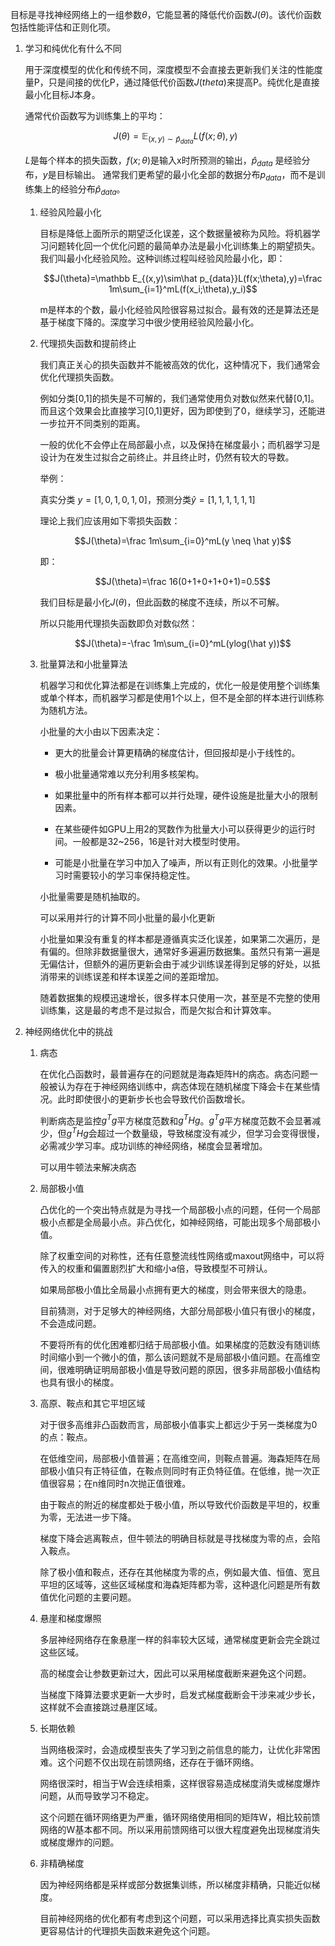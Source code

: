 目标是寻找神经网络上的一组参数$\theta$，它能显著的降低代价函数$J(\theta)$。该代价函数包括性能评估和正则化项。

1. 学习和纯优化有什么不同

    用于深度模型的优化和传统不同，深度模型不会直接去更新我们关注的性能度量P，只是间接的优化P，通过降低代价函数$J(theta)$来提高P。纯优化是直接最小化目标J本身。

    通常代价函数写为训练集上的平均：

    $$J(\theta)=\mathbb E_{(x,y)\sim\hat p_{data}}L(f(x;\theta),y)$$

    $L$是每个样本的损失函数，$f(x;\theta)$是输入x时所预测的输出，$\hat p_{data}$ 是经验分布，$y$是目标输出。 通常我们更希望的最小化全部的数据分布$p_{data}$，而不是训练集上的经验分布$\hat p_{data}$。

    1. 经验风险最小化

        目标是降低上面所示的期望泛化误差，这个数据量被称为风险。将机器学习问题转化回一个优化问题的最简单办法是最小化训练集上的期望损失。我们叫最小化经验风险。这种训练过程叫经验风险最小化，即：

        $$J(\theta)=\mathbb E_{(x,y)\sim\hat p_{data}}L(f(x;\theta),y)=\frac 1m\sum_{i=1}^mL(f(x_i;\theta),y_i)$$

        m是样本的个数，最小化经验风险很容易过拟合。最有效的还是算法还是基于梯度下降的。深度学习中很少使用经验风险最小化。

    2. 代理损失函数和提前终止

        我们真正关心的损失函数并不能被高效的优化，这种情况下，我们通常会优化代理损失函数。

        例如分类[0,1]的损失是不可解的，我们通常使用负对数似然来代替[0,1]。而且这个效果会比直接学习[0,1]更好，因为即使到了0，继续学习，还能进一步拉开不同类别的距离。

        一般的优化不会停止在局部最小点，以及保持在梯度最小；而机器学习是设计为在发生过拟合之前终止。并且终止时，仍然有较大的导数。

        举例：

        真实分类 $y=[1,0,1,0,1,0]$，预测分类$\hat y=[1,1,1,1,1,1]$

        理论上我们应该用如下零损失函数：

        $$J(\theta)=\frac 1m\sum_{i=0}^mL(y \neq \hat y)$$

        即：

        $$J(\theta)=\frac 16(0+1+0+1+0+1)=0.5$$

        我们目标是最小化$J(\theta)$，但此函数的梯度不连续，所以不可解。

        所以只能用代理损失函数即负对数似然：

        $$J(\theta)=-\frac 1m\sum_{i=0}^mL(ylog(\hat y))$$
 
    3. 批量算法和小批量算法

        机器学习和优化算法都是在训练集上完成的，优化一般是使用整个训练集或单个样本，而机器学习都是使用1个以上，但不是全部的样本进行训练称为随机方法。

        小批量的大小由以下因素决定：

        - 更大的批量会计算更精确的梯度估计，但回报却是小于线性的。

        - 极小批量通常难以充分利用多核架构。

        - 如果批量中的所有样本都可以并行处理，硬件设施是批量大小的限制因素。

        - 在某些硬件如GPU上用2的冥数作为批量大小可以获得更少的运行时间。一般都是32~256，16是针对大模型时使用。

        - 可能是小批量在学习中加入了噪声，所以有正则化的效果。小批量学习时需要较小的学习率保持稳定性。

        小批量需要是随机抽取的。

        可以采用并行的计算不同小批量的最小化更新

        小批量如果没有重复的样本都是遵循真实泛化误差，如果第二次遍历，是有偏的。但除非数据量很大，通常好多遍遍历数据集。虽然只有第一遍是无偏估计，但额外的遍历更新会由于减少训练误差得到足够的好处，以抵消带来的训练误差和样本误差之间的差距增加。

        随着数据集的规模迅速增长，很多样本只使用一次，甚至是不完整的使用训练集，这是最的考虑不是过拟合，而是欠拟合和计算效率。

1. 神经网络优化中的挑战

    1. 病态

        在优化凸函数时，最普遍存在的问题就是海森矩阵H的病态。病态问题一般被认为存在于神经网络训练中，病态体现在随机梯度下降会卡在某些情况。此时即使很小的更新步长也会导致代价函数增长。

        判断病态是监控$g^Tg$平方梯度范数和$g^THg$。$g^Tg$平方梯度范数不会显著减少，但$g^THg$会超过一个数量级，导致梯度没有减少，但学习会变得很慢，必需减少学习率。成功训练的神经网络，梯度会显著增加。

        可以用牛顿法来解决病态

    2. 局部极小值

        凸优化的一个突出特点就是为寻找一个局部极小点的问题，任何一个局部极小点都是全局最小点。非凸优化，如神经网络，可能出现多个局部极小值。

        除了权重空间的对称性，还有任意整流线性网络或maxout网络中，可以将传入的权重和偏置剧烈扩大和缩小a倍，导致模型不可辨认。

        如果局部极小值比全局最小点拥有更大的梯度，则会带来很大的隐患。

        目前猜测，对于足够大的神经网络，大部分局部极小值只有很小的梯度，不会造成问题。

        不要将所有的优化困难都归结于局部极小值。如果梯度的范数没有随训练时间缩小到一个微小的值，那么该问题就不是局部极小值问题。在高维空间，很难明确证明局部极小值是导致问题的原因，很多非局部极小值结构也具有很小的梯度。

    3. 高原、鞍点和其它平坦区域

        对于很多高维非凸函数而言，局部极小值事实上都远少于另一类梯度为0的点：鞍点。

        在低维空间，局部极小值普遍；在高维空间，则鞍点普遍。海森矩阵在局部极小值只有正特征值，在鞍点则同时有正负特征值。在低维，抛一次正值很容易；在n维同时n次抛正值很难。

        由于鞍点的附近的梯度都处于极小值，所以导致代价函数是平坦的，权重为零，无法进一步下降。

        梯度下降会逃离鞍点，但牛顿法的明确目标就是寻找梯度为零的点，会陷入鞍点。

        除了极小值和鞍点，还存在其他梯度为零的点，例如最大值、恒值、宽且平坦的区域等，这些区域梯度和海森矩阵都为零，这种退化问题是所有数值优化问题的主要问题。

    4. 悬崖和梯度爆照

        多层神经网络存在象悬崖一样的斜率较大区域，通常梯度更新会完全跳过这些区域。

        高的梯度会让参数更新过大，因此可以采用梯度截断来避免这个问题。

        当梯度下降算法要求更新一大步时，启发式梯度截断会干涉来减少步长，这样就不会直接跳过悬崖区域。

    5. 长期依赖

        当网络极深时，会造成模型丧失了学习到之前信息的能力，让优化非常困难。这个问题不仅出现在前馈网络，还存在于循环网络。

        网络很深时，相当于W会连续相乘，这样很容易造成梯度消失或梯度爆炸问题，从而导致学习不稳定。

        这个问题在循环网络更为严重，循环网络使用相同的矩阵W，相比较前馈网络的W基本都不同。所以采用前馈网络可以很大程度避免出现梯度消失或梯度爆炸的问题。

    6. 非精确梯度

        因为神经网络都是采样或部分数据集训练，所以梯度非精确，只能近似梯度。

        目前神经网络的优化都有考虑到这个问题，可以采用选择比真实损失函数更容易估计的代理损失函数来避免这个问题。

    
